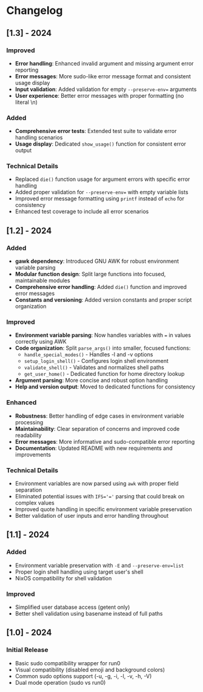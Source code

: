 # Changelog

## [1.3] - 2024

### Improved
- **Error handling**: Enhanced invalid argument and missing argument error reporting
- **Error messages**: More sudo-like error message format and consistent usage display
- **Input validation**: Added validation for empty `--preserve-env=` arguments
- **User experience**: Better error messages with proper formatting (no literal \n)

### Added
- **Comprehensive error tests**: Extended test suite to validate error handling scenarios
- **Usage display**: Dedicated `show_usage()` function for consistent error output

### Technical Details
- Replaced `die()` function usage for argument errors with specific error handling
- Added proper validation for `--preserve-env=` with empty variable lists
- Improved error message formatting using `printf` instead of `echo` for consistency
- Enhanced test coverage to include all error scenarios

## [1.2] - 2024

### Added
- **gawk dependency**: Introduced GNU AWK for robust environment variable parsing
- **Modular function design**: Split large functions into focused, maintainable modules
- **Comprehensive error handling**: Added `die()` function and improved error messages
- **Constants and versioning**: Added version constants and proper script organization

### Improved
- **Environment variable parsing**: Now handles variables with `=` in values correctly using AWK
- **Code organization**: Split `parse_args()` into smaller, focused functions:
  - `handle_special_modes()` - Handles -l and -v options
  - `setup_login_shell()` - Configures login shell environment
  - `validate_shell()` - Validates and normalizes shell paths
  - `get_user_home()` - Dedicated function for home directory lookup
- **Argument parsing**: More concise and robust option handling
- **Help and version output**: Moved to dedicated functions for consistency

### Enhanced
- **Robustness**: Better handling of edge cases in environment variable processing
- **Maintainability**: Clear separation of concerns and improved code readability
- **Error messages**: More informative and sudo-compatible error reporting
- **Documentation**: Updated README with new requirements and improvements

### Technical Details
- Environment variables are now parsed using `awk` with proper field separation
- Eliminated potential issues with `IFS='='` parsing that could break on complex values
- Improved quote handling in specific environment variable preservation
- Better validation of user inputs and error handling throughout

## [1.1] - 2024

### Added
- Environment variable preservation with `-E` and `--preserve-env=list`
- Proper login shell handling using target user's shell
- NixOS compatibility for shell validation

### Improved
- Simplified user database access (getent only)
- Better shell validation using basename instead of full paths

## [1.0] - 2024

### Initial Release
- Basic sudo compatibility wrapper for run0
- Visual compatibility (disabled emoji and background colors)
- Common sudo options support (-u, -g, -i, -l, -v, -h, -V)
- Dual mode operation (sudo vs run0) 
